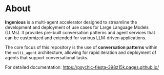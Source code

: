 
# About

**Ingenious** is a multi-agent accelerator designed to streamline the development and deployment of use cases for Large Language Models (LLMs). It provides pre-built conversation patterns and agent services that can be customized and extended for various LLM-driven applications.

The core focus of this repository is the use of **conversation patterns** within the `multi_agent` architecture, allowing for rapid iteration and deployment of agents that support conversational tasks.

For detailed documentation: https://psychic-fiesta-398z15k.pages.github.io/

